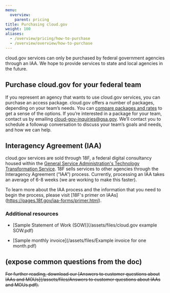 ```yaml
---
menu:
  overview:
    parent: pricing
title: Purchasing cloud.gov
weight: 100
aliases:
  - /overview/pricing/how-to-purchase
  - /overview/overview/how-to-purchase
---
```


cloud.gov services can only be purchased by federal government agencies through an IAA. We hope to provide services to state and local agencies in the future.

## Purchase cloud.gov for your federal team

If you represent an agency that wants to use cloud.gov services, you can purchase an access package. cloud.gov offers a number of packages, depending on your team’s needs. You can [compare packages and rates](/pricing/) to get a sense of the options. If you’re interested in a package for your team, contact us by emailing [cloud-gov-inquiries@gsa.gov](mailto:cloud-gov-inquiries@gsa.gov?body=What%27s%20your%20name%3F%0A%0AWhat%20agency%20or%20office%20do%20you%20work%20for%3F%0A%0AWhat%27s%20your%20job%20title%20or%20role%3F%0A%0ATell%20us%20a%20little%20about%20your%20project%20or%20your%20questions%20about%20cloud.gov:%0A%0AIf%20you%27d%20like%20us%20to%20call%20you%2C%20what%27s%20your%20phone%20number%20and%20when%20might%20be%20a%20good%20time%3F%0A). We’ll contact you to schedule a followup conversation to discuss your team’s goals and needs, and how we can help.

## Interagency Agreement (IAA)
cloud.gov services are sold through 18F, a federal digital consultancy housed within the [General Service Administration's Technology Transformation Service](https://www.gsa.gov/tts). 18F sells services to other agencies through the Interagency Agreement (“IAA”) process. Currently, processing an IAA takes an average of 6-8 weeks (we are working to make this faster).

To learn more about the IAA process and the information that you need to begin the process, please visit [18F's primer on IAAs] (https://pages.18f.gov/iaa-forms/primer.html).

### Additional resources
* [Sample Statement of Work (SOW)](/assets/files/cloud.gov example SOW.pdf)
<!-- SOW source file: https://drive.google.com/file/d/0B1cewEqKcWCbYjNRUl9xQTBKRk0/view -->
* [Sample monthly invoice](/assets/files/Example invoice for one month.pdf) 
<!-- Sample invoice source file: https://drive.google.com/file/d/1hLYVkN589brfvxAHBcIVoTwaqHln-mw2/view -->

## (expose common questions from the doc)

~~For further reading, download our [Answers to customer questions about IAAs and MOUs](/assets/files/Answers to customer questions about IAAs and MOUs.pdf).~~
<!-- Answers to customer questions about IAAs and MOUs source file: https://docs.google.com/document/d/1g5sug5p_Q7nqrLp90nkDnmLbUt5X62af9-XPyBvWMSM/edit -->
